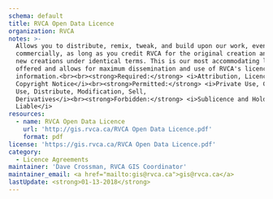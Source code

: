 ```yaml
---
schema: default
title: RVCA Open Data Licence
organization: RVCA
notes: >-
  Allows you to distribute, remix, tweak, and build upon our work, even
  commercially, as long as you credit RVCA for the original creation and licence
  new creations under identical terms. This is our most accommodating licence
  offered and allows for maximum dissemination and use of RVCA's licenced
  information.<br><br><strong>Required:</strong> <i>Attribution, Licence and
  Copyright Notice</i><br><strong>Permitted:</strong> <i>Private Use, Commercial
  Use, Distribute, Modification, Sell,
  Derivatives</i><br><strong>Forbidden:</strong> <i>Sublicence and Hold
  Liable</i>
resources:
  - name: RVCA Open Data Licence
    url: 'http://gis.rvca.ca/RVCA Open Data Licence.pdf'
    format: pdf
license: 'https://gis.rvca.ca/RVCA Open Data Licence.pdf'
category:
  - Licence Agreements
maintainer: 'Dave Crossman, RVCA GIS Coordinator'
maintainer_email: <a href="mailto:gis@rvca.ca">gis@rvca.ca</a>
lastUpdate: <strong>01-13-2018</strong>
---
```

